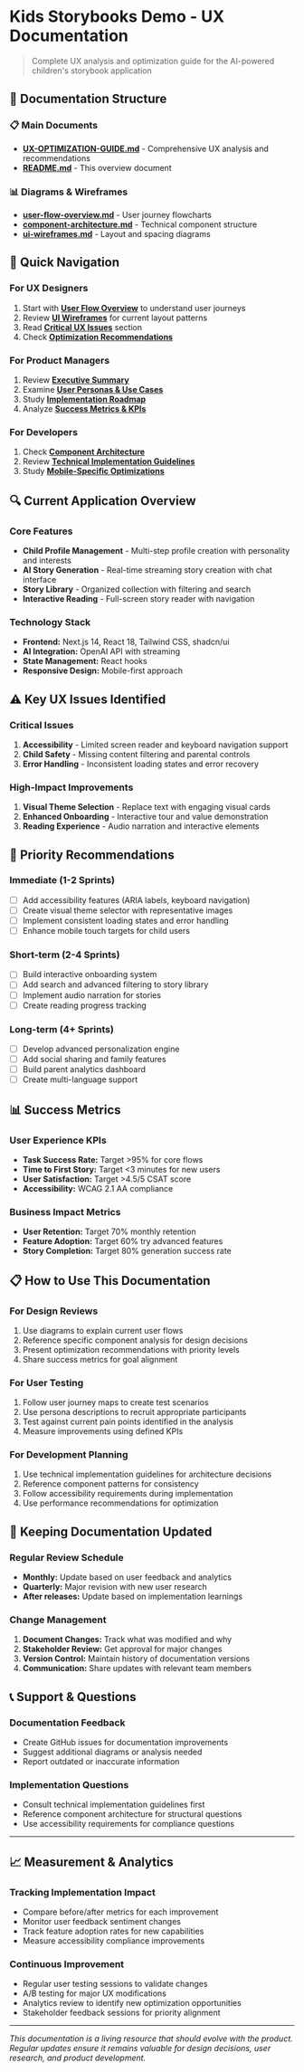 # Kids Storybooks Demo - UX Documentation

> Complete UX analysis and optimization guide for the AI-powered children's storybook application

## 📁 Documentation Structure

### 📋 Main Documents
- **[UX-OPTIMIZATION-GUIDE.md](./UX-OPTIMIZATION-GUIDE.md)** - Comprehensive UX analysis and recommendations
- **[README.md](./README.md)** - This overview document

### 📊 Diagrams & Wireframes
- **[user-flow-overview.md](./diagrams/user-flow-overview.md)** - User journey flowcharts
- **[component-architecture.md](./diagrams/component-architecture.md)** - Technical component structure
- **[ui-wireframes.md](./diagrams/ui-wireframes.md)** - Layout and spacing diagrams

## 🎯 Quick Navigation

### For UX Designers
1. Start with **[User Flow Overview](./diagrams/user-flow-overview.md)** to understand user journeys
2. Review **[UI Wireframes](./diagrams/ui-wireframes.md)** for current layout patterns
3. Read **[Critical UX Issues](./UX-OPTIMIZATION-GUIDE.md#-critical-ux-issues--solutions)** section
4. Check **[Optimization Recommendations](./UX-OPTIMIZATION-GUIDE.md#-ux-optimization-recommendations)**

### For Product Managers
1. Review **[Executive Summary](./UX-OPTIMIZATION-GUIDE.md#-executive-summary)**
2. Examine **[User Personas & Use Cases](./UX-OPTIMIZATION-GUIDE.md#-user-personas--use-cases)**
3. Study **[Implementation Roadmap](./UX-OPTIMIZATION-GUIDE.md#-implementation-roadmap)**
4. Analyze **[Success Metrics & KPIs](./UX-OPTIMIZATION-GUIDE.md#-success-metrics--kpis)**

### For Developers
1. Check **[Component Architecture](./diagrams/component-architecture.md)**
2. Review **[Technical Implementation Guidelines](./UX-OPTIMIZATION-GUIDE.md#-technical-implementation-guidelines)**
3. Study **[Mobile-Specific Optimizations](./UX-OPTIMIZATION-GUIDE.md#-mobile-specific-optimizations)**

## 🔍 Current Application Overview

### Core Features
- **Child Profile Management** - Multi-step profile creation with personality and interests
- **AI Story Generation** - Real-time streaming story creation with chat interface
- **Story Library** - Organized collection with filtering and search
- **Interactive Reading** - Full-screen story reader with navigation

### Technology Stack
- **Frontend:** Next.js 14, React 18, Tailwind CSS, shadcn/ui
- **AI Integration:** OpenAI API with streaming
- **State Management:** React hooks
- **Responsive Design:** Mobile-first approach

## ⚠️ Key UX Issues Identified

### Critical Issues
1. **Accessibility** - Limited screen reader and keyboard navigation support
2. **Child Safety** - Missing content filtering and parental controls
3. **Error Handling** - Inconsistent loading states and error recovery

### High-Impact Improvements  
1. **Visual Theme Selection** - Replace text with engaging visual cards
2. **Enhanced Onboarding** - Interactive tour and value demonstration
3. **Reading Experience** - Audio narration and interactive elements

## 🚀 Priority Recommendations

### Immediate (1-2 Sprints)
- [ ] Add accessibility features (ARIA labels, keyboard navigation)
- [ ] Create visual theme selector with representative images
- [ ] Implement consistent loading states and error handling
- [ ] Enhance mobile touch targets for child users

### Short-term (2-4 Sprints)
- [ ] Build interactive onboarding system
- [ ] Add search and advanced filtering to story library
- [ ] Implement audio narration for stories
- [ ] Create reading progress tracking

### Long-term (4+ Sprints)
- [ ] Develop advanced personalization engine
- [ ] Add social sharing and family features
- [ ] Build parent analytics dashboard
- [ ] Create multi-language support

## 📊 Success Metrics

### User Experience KPIs
- **Task Success Rate:** Target >95% for core flows
- **Time to First Story:** Target <3 minutes for new users
- **User Satisfaction:** Target >4.5/5 CSAT score
- **Accessibility:** WCAG 2.1 AA compliance

### Business Impact Metrics
- **User Retention:** Target 70% monthly retention
- **Feature Adoption:** Target 60% try advanced features
- **Story Completion:** Target 80% generation success rate

## 📋 How to Use This Documentation

### For Design Reviews
1. Use diagrams to explain current user flows
2. Reference specific component analysis for design decisions  
3. Present optimization recommendations with priority levels
4. Share success metrics for goal alignment

### For User Testing
1. Follow user journey maps to create test scenarios
2. Use persona descriptions to recruit appropriate participants
3. Test against current pain points identified in the analysis
4. Measure improvements using defined KPIs

### For Development Planning
1. Use technical implementation guidelines for architecture decisions
2. Reference component patterns for consistency
3. Follow accessibility requirements during implementation
4. Use performance recommendations for optimization

## 🔄 Keeping Documentation Updated

### Regular Review Schedule
- **Monthly:** Update based on user feedback and analytics
- **Quarterly:** Major revision with new user research
- **After releases:** Update based on implementation learnings

### Change Management
1. **Document Changes:** Track what was modified and why
2. **Stakeholder Review:** Get approval for major changes
3. **Version Control:** Maintain history of documentation versions
4. **Communication:** Share updates with relevant team members

## 📞 Support & Questions

### Documentation Feedback
- Create GitHub issues for documentation improvements
- Suggest additional diagrams or analysis needed
- Report outdated or inaccurate information

### Implementation Questions
- Consult technical implementation guidelines first
- Reference component architecture for structural questions
- Use accessibility requirements for compliance questions

---

## 📈 Measurement & Analytics

### Tracking Implementation Impact
- Compare before/after metrics for each improvement
- Monitor user feedback sentiment changes
- Track feature adoption rates for new capabilities
- Measure accessibility compliance improvements

### Continuous Improvement
- Regular user testing sessions to validate changes
- A/B testing for major UX modifications  
- Analytics review to identify new optimization opportunities
- Stakeholder feedback sessions for priority alignment

---

*This documentation is a living resource that should evolve with the product. Regular updates ensure it remains valuable for design decisions, user research, and product development.*